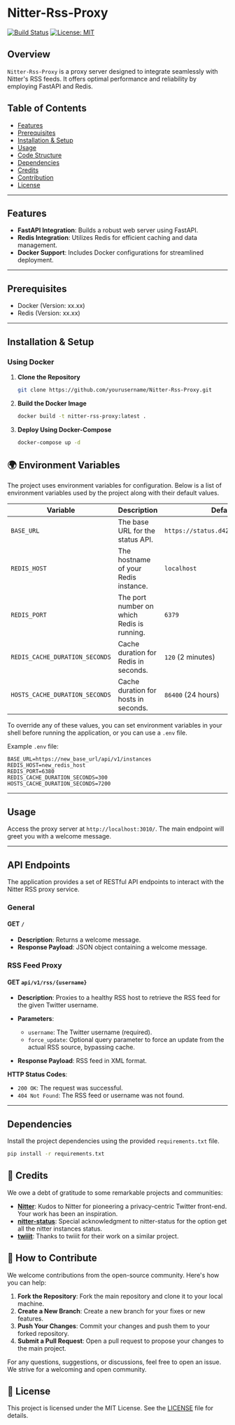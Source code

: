 # Nitter-Rss-Proxy

[![Build Status](https://img.shields.io/travis/shirser121/repo.svg)](https://travis-ci.org/user/repo)
[![License: MIT](https://img.shields.io/badge/License-MIT-yellow.svg)](https://opensource.org/licenses/MIT)

## Overview

`Nitter-Rss-Proxy` is a proxy server designed to integrate seamlessly with Nitter's RSS feeds. It offers optimal performance and reliability by employing FastAPI and Redis.

## Table of Contents

- [Features](#features)
- [Prerequisites](#prerequisites)
- [Installation & Setup](#installation--setup)
- [Usage](#usage)
- [Code Structure](#api-endpoints)
- [Dependencies](#dependencies)
- [Credits](#-credits)
- [Contribution](#How-to-Contribute)
- [License](#-license)

---

## Features

- **FastAPI Integration**: Builds a robust web server using FastAPI.
- **Redis Integration**: Utilizes Redis for efficient caching and data management.
- **Docker Support**: Includes Docker configurations for streamlined deployment.

---

## Prerequisites

- Docker (Version: xx.xx)
- Redis (Version: xx.xx)

---

## Installation & Setup

### Using Docker

1. **Clone the Repository**

    ```bash
    git clone https://github.com/yourusername/Nitter-Rss-Proxy.git
    ```

2. **Build the Docker Image**

    ```bash
    docker build -t nitter-rss-proxy:latest .
    ```

3. **Deploy Using Docker-Compose**

    ```bash
    docker-compose up -d
    ```

## 🌍 Environment Variables

The project uses environment variables for configuration. Below is a list of environment variables used by the project along with their default values.

| Variable                        | Description                                      | Default Value                  |
| ------------------------------- | ------------------------------------------------ | ------------------------------ |
| `BASE_URL`                      | The base URL for the status API.                 | `https://status.d420.de/api/v1/instances` |
| `REDIS_HOST`                    | The hostname of your Redis instance.             | `localhost`                    |
| `REDIS_PORT`                    | The port number on which Redis is running.       | `6379`                         |
| `REDIS_CACHE_DURATION_SECONDS`  | Cache duration for Redis in seconds.             | `120` (2 minutes)              |
| `HOSTS_CACHE_DURATION_SECONDS`  | Cache duration for hosts in seconds.             | `86400` (24 hours)             |

To override any of these values, you can set environment variables in your shell before running the application, or you can use a `.env` file.

Example `.env` file:

```env
BASE_URL=https://new_base_url/api/v1/instances
REDIS_HOST=new_redis_host
REDIS_PORT=6380
REDIS_CACHE_DURATION_SECONDS=300
HOSTS_CACHE_DURATION_SECONDS=7200
```

---

## Usage

Access the proxy server at `http://localhost:3010/`. The main endpoint will greet you with a welcome message.

---

## API Endpoints

The application provides a set of RESTful API endpoints to interact with the Nitter RSS proxy service.

### General

#### GET `/`

- **Description**: Returns a welcome message.
- **Response Payload**: JSON object containing a welcome message.

### RSS Feed Proxy

#### GET `api/v1/rss/{username}`

- **Description**: Proxies to a healthy RSS host to retrieve the RSS feed for the given Twitter username.
  
- **Parameters**:
  - `username`: The Twitter username (required).
  - `force_update`: Optional query parameter to force an update from the actual RSS source, bypassing cache.
  
- **Response Payload**: RSS feed in XML format.

**HTTP Status Codes**:

- `200 OK`: The request was successful.
- `404 Not Found`: The RSS feed or username was not found.

---

## Dependencies

Install the project dependencies using the provided `requirements.txt` file.

```bash
pip install -r requirements.txt
```

## 🌟 Credits

We owe a debt of gratitude to some remarkable projects and communities:

- **[Nitter](https://github.com/zedeus/nitter)**: Kudos to Nitter for pioneering a privacy-centric Twitter front-end. Your work has been an inspiration.
- **[nitter-status](https://github.com/0xpr03/nitter-status)**: Special acknowledgment to nitter-status for the option get all the nitter instances status.
- **[twiiit](https://github.com/chr15m/twiiit.com)**: Thanks to twiiit for their work on a similar project.

## 🤝 How to Contribute

We welcome contributions from the open-source community. Here's how you can help:

1. **Fork the Repository**: Fork the main repository and clone it to your local machine.
2. **Create a New Branch**: Create a new branch for your fixes or new features.
3. **Push Your Changes**: Commit your changes and push them to your forked repository.
4. **Submit a Pull Request**: Open a pull request to propose your changes to the main project.

For any questions, suggestions, or discussions, feel free to open an issue. We strive for a welcoming and open community.

## 📜 License

This project is licensed under the MIT License. See the [LICENSE](LICENSE) file for details.
